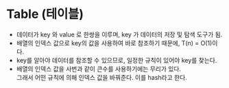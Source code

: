 Table (테이블)
=====
- 데이터가 key 와 value 로 한쌍을 이루며, key 가 데이터의 저장 및 탐색 도구가 됨.
- 배열의 인덱스 값으로 key의 값을 사용하여 바로 참조하기 때문에, T(n) = O(1)이다.
- key를 알아야 데이터를 참조할 수 있으므로, 일정한 규칙이 있어야 key를 찾는다.
- 배열의 인덱스 값을 사번과 같이 큰수를 사용하기에는 무리가 있다.   
그래서 어떤 규칙에 의해 인덱스 값을 바꿔준다. 이를 hash라고 한다.

